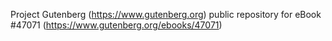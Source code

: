 Project Gutenberg (https://www.gutenberg.org) public repository for eBook #47071 (https://www.gutenberg.org/ebooks/47071)
